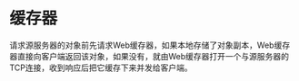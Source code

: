 # 缓存器

请求源服务器的对象前先请求Web缓存器，如果本地存储了对象副本，Web缓存器直接向客户端返回该对象，如果没有，就由Web缓存器打开一个与源服务器的TCP连接，收到响应后把它缓存下来并发给客户端。